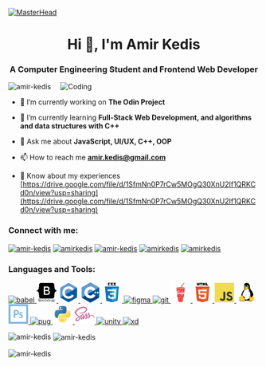 [![MasterHead](https://media.tenor.com/gTg8ZSZMR6YAAAAC/scaler-create-impact.gif)](https://www.linkedin.com/in/amir-kedis/)

<h1 align="center">Hi 👋, I'm Amir Kedis</h1>
<h3 align="center">A Computer Engineering Student and Frontend Web Developer</h3>

<img align="right" alt="Coding" width="400" src="https://i2.wp.com/i.giphy.com/media/MT5UUV1d4CXE2A37Dg/giphy-downsized.gif?w=770&ssl=1">

<p align="left"> <img src="https://komarev.com/ghpvc/?username=amir-kedis&label=Profile%20views&color=0e75b6&style=flat" alt="amir-kedis" /> </p>


- 🔭 I’m currently working on **The Odin Project**

- 🌱 I’m currently learning **Full-Stack Web Development, and algorithms and data structures with C++**

- 💬 Ask me about **JavaScript, UI/UX, C++, OOP**

- 📫 How to reach me **amir.kedis@gmail.com**

- 📄 Know about my experiences [https://drive.google.com/file/d/1SfmNn0P7rCw5MOgQ30XnU2If1QRKCd0n/view?usp=sharing](https://drive.google.com/file/d/1SfmNn0P7rCw5MOgQ30XnU2If1QRKCd0n/view?usp=sharing)

<h3 align="left">Connect with me:</h3>
<p align="left">
<a href="https://codepen.io/amir-kedis" target="blank"><img align="center" src="https://raw.githubusercontent.com/rahuldkjain/github-profile-readme-generator/master/src/images/icons/Social/codepen.svg" alt="amir-kedis" height="30" width="40" /></a>
<a href="https://twitter.com/amirkedis" target="blank"><img align="center" src="https://raw.githubusercontent.com/rahuldkjain/github-profile-readme-generator/master/src/images/icons/Social/twitter.svg" alt="amirkedis" height="30" width="40" /></a>
<a href="https://linkedin.com/in/amir-kedis" target="blank"><img align="center" src="https://raw.githubusercontent.com/rahuldkjain/github-profile-readme-generator/master/src/images/icons/Social/linked-in-alt.svg" alt="amir-kedis" height="30" width="40" /></a>
<a href="https://fb.com/amirkedis" target="blank"><img align="center" src="https://raw.githubusercontent.com/rahuldkjain/github-profile-readme-generator/master/src/images/icons/Social/facebook.svg" alt="amirkedis" height="30" width="40" /></a>
<a href="https://www.youtube.com/c/amirkedis" target="blank"><img align="center" src="https://raw.githubusercontent.com/rahuldkjain/github-profile-readme-generator/master/src/images/icons/Social/youtube.svg" alt="amirkedis" height="30" width="40" /></a>
</p>

<h3 align="left">Languages and Tools:</h3>
<p align="left"> <a href="https://babeljs.io/" target="_blank" rel="noreferrer"> <img src="https://www.vectorlogo.zone/logos/babeljs/babeljs-icon.svg" alt="babel" width="40" height="40"/> </a> <a href="https://getbootstrap.com" target="_blank" rel="noreferrer"> <img src="https://raw.githubusercontent.com/devicons/devicon/master/icons/bootstrap/bootstrap-plain-wordmark.svg" alt="bootstrap" width="40" height="40"/> </a> <a href="https://www.cprogramming.com/" target="_blank" rel="noreferrer"> <img src="https://raw.githubusercontent.com/devicons/devicon/master/icons/c/c-original.svg" alt="c" width="40" height="40"/> </a> <a href="https://www.w3schools.com/cpp/" target="_blank" rel="noreferrer"> <img src="https://raw.githubusercontent.com/devicons/devicon/master/icons/cplusplus/cplusplus-original.svg" alt="cplusplus" width="40" height="40"/> </a> <a href="https://www.w3schools.com/css/" target="_blank" rel="noreferrer"> <img src="https://raw.githubusercontent.com/devicons/devicon/master/icons/css3/css3-original-wordmark.svg" alt="css3" width="40" height="40"/> </a> <a href="https://www.figma.com/" target="_blank" rel="noreferrer"> <img src="https://www.vectorlogo.zone/logos/figma/figma-icon.svg" alt="figma" width="40" height="40"/> </a> <a href="https://git-scm.com/" target="_blank" rel="noreferrer"> <img src="https://www.vectorlogo.zone/logos/git-scm/git-scm-icon.svg" alt="git" width="40" height="40"/> </a> <a href="https://gulpjs.com" target="_blank" rel="noreferrer"> <img src="https://raw.githubusercontent.com/devicons/devicon/master/icons/gulp/gulp-plain.svg" alt="gulp" width="40" height="40"/> </a> <a href="https://www.w3.org/html/" target="_blank" rel="noreferrer"> <img src="https://raw.githubusercontent.com/devicons/devicon/master/icons/html5/html5-original-wordmark.svg" alt="html5" width="40" height="40"/> </a> <a href="https://developer.mozilla.org/en-US/docs/Web/JavaScript" target="_blank" rel="noreferrer"> <img src="https://raw.githubusercontent.com/devicons/devicon/master/icons/javascript/javascript-original.svg" alt="javascript" width="40" height="40"/> </a> <a href="https://www.linux.org/" target="_blank" rel="noreferrer"> <img src="https://raw.githubusercontent.com/devicons/devicon/master/icons/linux/linux-original.svg" alt="linux" width="40" height="40"/> </a> <a href="https://www.photoshop.com/en" target="_blank" rel="noreferrer"> <img src="https://raw.githubusercontent.com/devicons/devicon/master/icons/photoshop/photoshop-line.svg" alt="photoshop" width="40" height="40"/> </a> <a href="https://pugjs.org" target="_blank" rel="noreferrer"> <img src="https://cdn.worldvectorlogo.com/logos/pug.svg" alt="pug" width="40" height="40"/> </a> <a href="https://www.python.org" target="_blank" rel="noreferrer"> <img src="https://raw.githubusercontent.com/devicons/devicon/master/icons/python/python-original.svg" alt="python" width="40" height="40"/> </a> <a href="https://sass-lang.com" target="_blank" rel="noreferrer"> <img src="https://raw.githubusercontent.com/devicons/devicon/master/icons/sass/sass-original.svg" alt="sass" width="40" height="40"/> </a> <a href="https://unity.com/" target="_blank" rel="noreferrer"> <img src="https://www.vectorlogo.zone/logos/unity3d/unity3d-icon.svg" alt="unity" width="40" height="40"/> </a> <a href="https://www.adobe.com/products/xd.html" target="_blank" rel="noreferrer"> <img src="https://cdn.worldvectorlogo.com/logos/adobe-xd.svg" alt="xd" width="40" height="40"/> </a> </p>

<p><img align="left" src="https://github-readme-stats.vercel.app/api/top-langs?username=amir-kedis&show_icons=true&locale=en&layout=compact" alt="amir-kedis" /></p>

<p>&nbsp;<img align="center" src="https://github-readme-stats.vercel.app/api?username=amir-kedis&show_icons=true&locale=en" alt="amir-kedis" /></p>

<p><img align="center" src="https://github-readme-streak-stats.herokuapp.com/?user=amir-kedis&" alt="amir-kedis" /></p>
